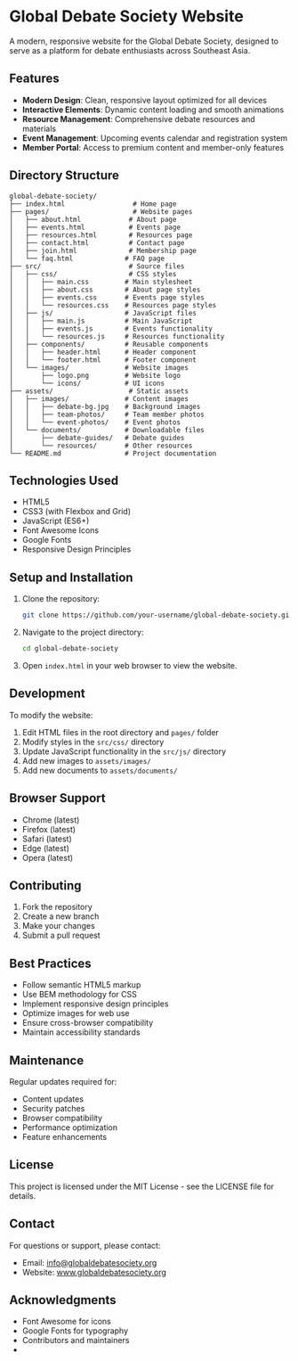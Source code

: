 # Global Debate Society Website

A modern, responsive website for the Global Debate Society, designed to serve as a platform for debate enthusiasts across Southeast Asia.

## Features

- **Modern Design**: Clean, responsive layout optimized for all devices
- **Interactive Elements**: Dynamic content loading and smooth animations
- **Resource Management**: Comprehensive debate resources and materials
- **Event Management**: Upcoming events calendar and registration system
- **Member Portal**: Access to premium content and member-only features

## Directory Structure

```
global-debate-society/
├── index.html                 # Home page
├── pages/                     # Website pages
│   ├── about.html            # About page
│   ├── events.html           # Events page
│   ├── resources.html        # Resources page
│   ├── contact.html          # Contact page
│   ├── join.html             # Membership page
│   └── faq.html             # FAQ page
├── src/                      # Source files
│   ├── css/                  # CSS styles
│   │   ├── main.css         # Main stylesheet
│   │   ├── about.css        # About page styles
│   │   ├── events.css       # Events page styles
│   │   └── resources.css    # Resources page styles
│   ├── js/                  # JavaScript files
│   │   ├── main.js          # Main JavaScript
│   │   ├── events.js        # Events functionality
│   │   └── resources.js     # Resources functionality
│   ├── components/          # Reusable components
│   │   ├── header.html      # Header component
│   │   └── footer.html      # Footer component
│   └── images/              # Website images
│       ├── logo.png         # Website logo
│       └── icons/           # UI icons
├── assets/                   # Static assets
│   ├── images/              # Content images
│   │   ├── debate-bg.jpg    # Background images
│   │   ├── team-photos/     # Team member photos
│   │   └── event-photos/    # Event photos
│   └── documents/           # Downloadable files
│       ├── debate-guides/   # Debate guides
│       └── resources/       # Other resources
└── README.md                # Project documentation
```

## Technologies Used

- HTML5
- CSS3 (with Flexbox and Grid)
- JavaScript (ES6+)
- Font Awesome Icons
- Google Fonts
- Responsive Design Principles

## Setup and Installation

1. Clone the repository:
   ```bash
   git clone https://github.com/your-username/global-debate-society.git
   ```

2. Navigate to the project directory:
   ```bash
   cd global-debate-society
   ```

3. Open `index.html` in your web browser to view the website.

## Development

To modify the website:

1. Edit HTML files in the root directory and `pages/` folder
2. Modify styles in the `src/css/` directory
3. Update JavaScript functionality in the `src/js/` directory
4. Add new images to `assets/images/`
5. Add new documents to `assets/documents/`

## Browser Support

- Chrome (latest)
- Firefox (latest)
- Safari (latest)
- Edge (latest)
- Opera (latest)

## Contributing

1. Fork the repository
2. Create a new branch
3. Make your changes
4. Submit a pull request

## Best Practices

- Follow semantic HTML5 markup
- Use BEM methodology for CSS
- Implement responsive design principles
- Optimize images for web use
- Ensure cross-browser compatibility
- Maintain accessibility standards

## Maintenance

Regular updates required for:

- Content updates
- Security patches
- Browser compatibility
- Performance optimization
- Feature enhancements

## License

This project is licensed under the MIT License - see the LICENSE file for details.

## Contact

For questions or support, please contact:
- Email: info@globaldebatesociety.org
- Website: www.globaldebatesociety.org

## Acknowledgments

- Font Awesome for icons
- Google Fonts for typography
- Contributors and maintainers 
- 